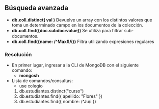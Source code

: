 ## Búsqueda avanzada

- **db.coll.distinct( val )** Devuelve un array con los distintos valores
  que toma un determinado campo en los documentos de la colección.
- **db.coll.ﬁnd({doc.subdoc:value})** Se utiliza para filtrar sub-documentos.
- **db.coll.ﬁnd({name: /^Max$/i})** Filtra utilizando expresiones regulares

### Resolución
- En primer lugar, ingresar a la CLI de MongoDB con el siguiente comando:
  - **mongosh**
- Lista de comandos/consultas:
  - use colegio
  1. db.estudiantes.distinct("curso")
  2. db.estudiantes.find({ apellido: "Flores" })
  3. db.estudiantes.find({ nombre: /^Ju/i })